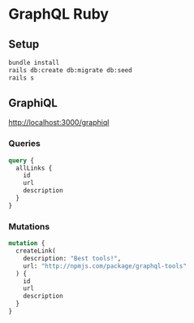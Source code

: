 # GraphQL Ruby

## Setup

```bash
bundle install
rails db:create db:migrate db:seed
rails s
```  

## GraphiQL
  
[http://localhost:3000/graphiql](http://localhost:3000/graphiql)

### Queries

```graphql
query {
  allLinks {
    id
    url
    description
  }
}
```

### Mutations

```graphql
mutation {
  createLink(
    description: "Best tools!",
    url: "http://npmjs.com/package/graphql-tools"
  ) {
    id
    url
    description
  }
}
```

